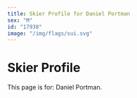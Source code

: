 ```yaml
---
title: Skier Profile for Daniel Portman
sex: "M"
id: "17938"
image: "/img/flags/sui.svg" 
---
```


# Skier Profile

This page is for: Daniel Portman.
    